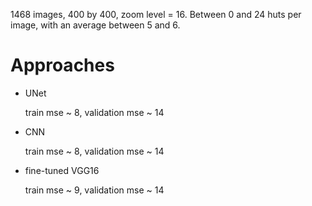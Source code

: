 1468 images, 400 by 400, zoom level = 16. Between 0 and 24 huts per image, with an average between 5 and 6.

# Approaches
- UNet

  train mse ~ 8, validation mse ~ 14
  
- CNN

  train mse ~ 8, validation mse ~ 14
  
- fine-tuned VGG16

  train mse ~ 9, validation mse ~ 14
